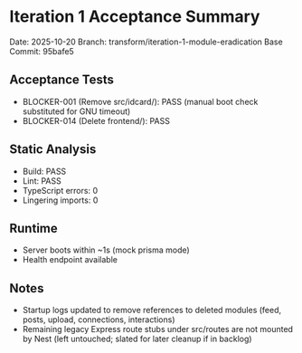 # Iteration 1 Acceptance Summary

Date: 2025-10-20
Branch: transform/iteration-1-module-eradication
Base Commit: 95bafe5

## Acceptance Tests
- BLOCKER-001 (Remove src/idcard/): PASS (manual boot check substituted for GNU timeout)
- BLOCKER-014 (Delete frontend/): PASS

## Static Analysis
- Build: PASS
- Lint: PASS
- TypeScript errors: 0
- Lingering imports: 0

## Runtime
- Server boots within ~1s (mock prisma mode)
- Health endpoint available

## Notes
- Startup logs updated to remove references to deleted modules (feed, posts, upload, connections, interactions)
- Remaining legacy Express route stubs under src/routes are not mounted by Nest (left untouched; slated for later cleanup if in backlog)
